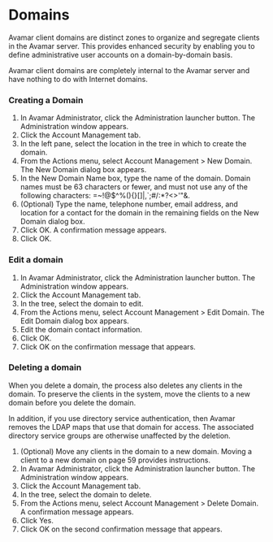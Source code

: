 # Domains

Avamar client domains are distinct zones to organize and segregate clients in the Avamar
server. This provides enhanced security by enabling you to define administrative user
accounts on a domain-by-domain basis.

Avamar client domains are completely internal to the Avamar server and have nothing to
do with Internet domains.

### Creating a Domain

1. In Avamar Administrator, click the Administration launcher button.
The Administration window appears.
2. Click the Account Management tab.
3. In the left pane, select the location in the tree in which to create the domain.
4. From the Actions menu, select Account Management > New Domain.
The New Domain dialog box appears.
5. In the New Domain Name box, type the name of the domain.
Domain names must be 63 characters or fewer, and must not use any of the following
characters: =~!@$^%(){}[]|,`;#\/:*?<>'"&.
6. (Optional) Type the name, telephone number, email address, and location for a
contact for the domain in the remaining fields on the New Domain dialog box.
7. Click OK.
A confirmation message appears.
8. Click OK.

### Edit a domain

1. In Avamar Administrator, click the Administration launcher button.
The Administration window appears.
2. Click the Account Management tab.
3. In the tree, select the domain to edit.
4. From the Actions menu, select Account Management > Edit Domain.
The Edit Domain dialog box appears.
5. Edit the domain contact information.
6. Click OK.
7. Click OK on the confirmation message that appears.

### Deleting a domain

When you delete a domain, the process also deletes any clients in the domain. To
preserve the clients in the system, move the clients to a new domain before you delete
the domain.

In addition, if you use directory service authentication, then Avamar removes the LDAP
maps that use that domain for access. The associated directory service groups are
otherwise unaffected by the deletion.

1. (Optional) Move any clients in the domain to a new domain. Moving a client to a new
domain on page 59 provides instructions.
2. In Avamar Administrator, click the Administration launcher button.
The Administration window appears.
3. Click the Account Management tab.
4. In the tree, select the domain to delete.
5. From the Actions menu, select Account Management > Delete Domain.
A confirmation message appears.
6. Click Yes.
7. Click OK on the second confirmation message that appears.

